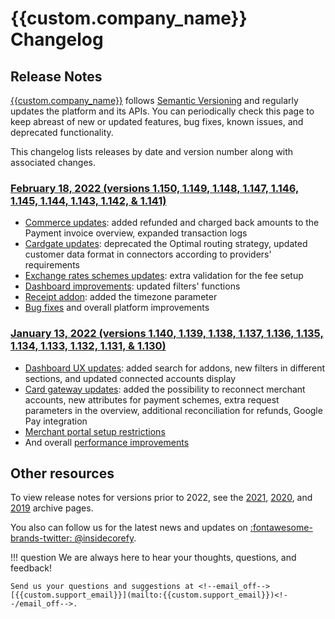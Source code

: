 # {{custom.company_name}} Changelog

## Release Notes

[{{custom.company_name}}]({{custom.website_url}}) follows [Semantic Versioning](https://semver.org/) and regularly updates the platform and its APIs. You can periodically check this page to keep abreast of new or updated features, bug fixes, known issues, and deprecated functionality.

This changelog lists releases by date and version number along with associated changes.

### [February 18, 2022 (versions 1.150, 1.149, 1.148, 1.147, 1.146, 1.145, 1.144, 1.143, 1.142, & 1.141)](v1.141-1.150/)

* [Commerce updates](v1.141-1.150/#commerce-updates): added refunded and charged back amounts to the Payment invoice overview, expanded transaction logs
* [Cardgate updates](v1.141-1.150/#cardgate-updates): deprecated the Optimal routing strategy, updated customer data format in connectors according to providers' requirements
* [Exchange rates schemes updates](v1.141-1.150/#exchange-rates-schemes-updates): extra validation for the fee setup
* [Dashboard improvements](v1.141-1.150/#dashboard-improvements): updated filters' functions
* [Receipt addon](v1.141-1.150/#addons): added the timezone parameter
* [Bug fixes](v1.141-1.150/#bug-fixes) and overall platform improvements

### [January 13, 2022 (versions 1.140, 1.139, 1.138, 1.137, 1.136, 1.135, 1.134, 1.133, 1.132, 1.131, & 1.130)](v1.130-1.140/)

* [Dashboard UX updates](v1.130-1.140/#dashboard-ux-updates): added search for addons, new filters in different sections, and updated connected accounts display
* [Card gateway updates](v1.130-1.140/#card-gateway-updates): added the possibility to reconnect merchant accounts, new attributes for payment schemes, extra request parameters in the overview, additional reconciliation for refunds, Google Pay integration
* [Merchant portal setup restrictions](v1.130-1.140/#merchant-portal-setup-restrictions)
* And overall [performance improvements](v1.130-1.140/#performance-improvements)

## Other resources

To view release notes for versions prior to 2022, see the [2021](archive/2021), [2020](archive/2020), and [2019](archive/2019) archive pages.

You also can follow us for the latest news and updates on [:fontawesome-brands-twitter: @insidecorefy](https://twitter.com/insidecorefy).

<!--

## Documentation Changelog

We are improving our documentation day by day, so add to the list only significant changes, news, articles, and sections (starting with version 1.30).

-->

!!! question
    We are always here to hear your thoughts, questions, and feedback!

    Send us your questions and suggestions at <!--email_off-->[{{custom.support_email}}](mailto:{{custom.support_email}})<!--/email_off-->.
